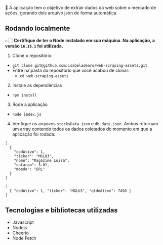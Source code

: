 🔸 A aplicação tem o objetivo de extrair dados da web sobre o mercado de ações, gerando dois arquivo json de forma automática.
##
## Rodando localmente
👉🏻 **Certifique de ter o Node instalado em sua máquina. Na aplicação, a versão `16.15.1` foi utilizada.**
1. Clone o repositório
  * `git clone git@github.com:isabeladearo/web-scraping-assets.git`.
  * Entre na pasta do repositório que você acabou de clonar:
    * `cd web-scraping-assets`
2. Instale as dependências
  * `npm install`
3. Rode a aplicação
  * `node index.js`
4. Verifique os arquivos `stocksData.json` e `db.data.json`. Ambos retornam um array contendo todos os dados coletados do momento em que a aplicação foi rodada:
```
[
  {
    "codAtivo": 1,
    "ticker": "MGLU3",
    "nome": "Magazine Luiza",
    "cotacao": 3.01,
    "moeda": "BRL"
  }
]
```
```
[
  { "codAtivo": 1, "ticker": "MGLU3", "qtdeAtivo": 7498 }
]
```
##
## Tecnologias e bibliotecas utilizadas
  - Javascript
  - Nodejs
  - Cheerio
  - Node Fetch

